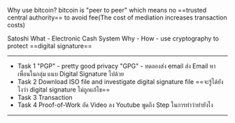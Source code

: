 Why use bitcoin? bitcoin is "peer to peer" which means no ==trusted central authority== to avoid fee(The cost of mediation increases transaction costs)

Satoshi
What - Electronic Cash System
Why - 
How -  use cryptography to protect ==digital signature==  
***
- Task 1
	"PGP" - pretty good privacy
	"GPG" - ทดลองส่ง email
	ส่ง Email หาเพื่อนในกลุ่ม แนบ Digital Signature ไปด้วย
- Task 2
	Download ISO file and investigate digital signature file ==จะรู้ได้ยังไงว่า digital signature ไม่ถูกแก้ไข==
- Task 3
	Transaction
- Task 4
	Proof-of-Work
อัด Video ลง Youtube พูดถึง Step ในการทำว่าทำยังไง
***
